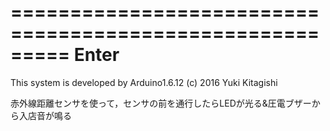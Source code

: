 =========================================================
                    	Enter                        
=========================================================
This system is developed by Arduino1.6.12
(c) 2016 Yuki Kitagishi


赤外線距離センサを使って，センサの前を通行したらLEDが光る&圧電ブザーから入店音が鳴る